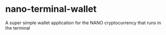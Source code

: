 # nano-terminal-wallet
A super simple wallet application for the NANO cryptocurrency that runs in the terminal
